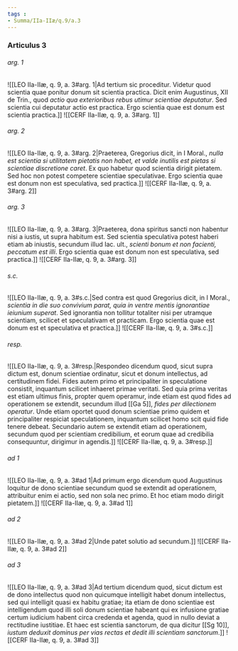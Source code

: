 ```yaml
---
tags : 
- Summa/IIa-IIæ/q.9/a.3
---
```


### Articulus 3

###### arg. 1
![[LEO IIa-IIæ, q. 9, a. 3#arg. 1|Ad tertium sic proceditur. Videtur quod scientia quae ponitur donum sit scientia practica. Dicit enim Augustinus, XII de Trin., quod *actio qua exterioribus rebus utimur scientiae deputatur*. Sed scientia cui deputatur actio est practica. Ergo scientia quae est donum est scientia practica.]]
![[CERF IIa-IIæ, q. 9, a. 3#arg. 1]]

###### arg. 2
![[LEO IIa-IIæ, q. 9, a. 3#arg. 2|Praeterea, Gregorius dicit, in I Moral., *nulla est scientia si utilitatem pietatis non habet, et valde inutilis est pietas si scientiae discretione caret*. Ex quo habetur quod scientia dirigit pietatem. Sed hoc non potest competere scientiae speculativae. Ergo scientia quae est donum non est speculativa, sed practica.]]
![[CERF IIa-IIæ, q. 9, a. 3#arg. 2]]

###### arg. 3
![[LEO IIa-IIæ, q. 9, a. 3#arg. 3|Praeterea, dona spiritus sancti non habentur nisi a iustis, ut supra habitum est. Sed scientia speculativa potest haberi etiam ab iniustis, secundum illud Iac. ult., *scienti bonum et non facienti, peccatum est illi*. Ergo scientia quae est donum non est speculativa, sed practica.]]
![[CERF IIa-IIæ, q. 9, a. 3#arg. 3]]

###### s.c.
![[LEO IIa-IIæ, q. 9, a. 3#s.c.|Sed contra est quod Gregorius dicit, in I Moral., *scientia in die suo convivium parat, quia in ventre mentis ignorantiae ieiunium superat*. Sed ignorantia non tollitur totaliter nisi per utramque scientiam, scilicet et speculativam et practicam. Ergo scientia quae est donum est et speculativa et practica.]]
![[CERF IIa-IIæ, q. 9, a. 3#s.c.]]

###### resp.
![[LEO IIa-IIæ, q. 9, a. 3#resp.|Respondeo dicendum quod, sicut supra dictum est, donum scientiae ordinatur, sicut et donum intellectus, ad certitudinem fidei. Fides autem primo et principaliter in speculatione consistit, inquantum scilicet inhaeret primae veritati. Sed quia prima veritas est etiam ultimus finis, propter quem operamur, inde etiam est quod fides ad operationem se extendit, secundum illud [[Ga 5]], *fides per dilectionem operatur*. Unde etiam oportet quod donum scientiae primo quidem et principaliter respiciat speculationem, inquantum scilicet homo scit quid fide tenere debeat. Secundario autem se extendit etiam ad operationem, secundum quod per scientiam credibilium, et eorum quae ad credibilia consequuntur, dirigimur in agendis.]]
![[CERF IIa-IIæ, q. 9, a. 3#resp.]]

###### ad 1
![[LEO IIa-IIæ, q. 9, a. 3#ad 1|Ad primum ergo dicendum quod Augustinus loquitur de dono scientiae secundum quod se extendit ad operationem, attribuitur enim ei actio, sed non sola nec primo. Et hoc etiam modo dirigit pietatem.]]
![[CERF IIa-IIæ, q. 9, a. 3#ad 1]]

###### ad 2
![[LEO IIa-IIæ, q. 9, a. 3#ad 2|Unde patet solutio ad secundum.]]
![[CERF IIa-IIæ, q. 9, a. 3#ad 2]]

###### ad 3
![[LEO IIa-IIæ, q. 9, a. 3#ad 3|Ad tertium dicendum quod, sicut dictum est de dono intellectus quod non quicumque intelligit habet donum intellectus, sed qui intelligit quasi ex habitu gratiae; ita etiam de dono scientiae est intelligendum quod illi soli donum scientiae habeant qui ex infusione gratiae certum iudicium habent circa credenda et agenda, quod in nullo deviat a rectitudine iustitiae. Et haec est scientia sanctorum, de qua dicitur [[Sg 10]], *iustum deduxit dominus per vias rectas et dedit illi scientiam sanctorum*.]]
![[CERF IIa-IIæ, q. 9, a. 3#ad 3]]

